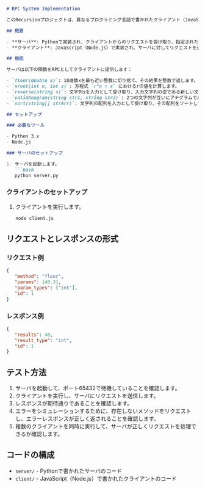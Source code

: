 ```markdown
# RPC System Implementation

このRecursionプロジェクトは、異なるプログラミング言語で書かれたクライアント（JavaScript）とサーバ（Python）が共通の方法で通信し、特定の関数を実行できるRPC（Remote Procedure Call）システムの実装です。

## 概要

- **サーバ**: Pythonで実装され、クライアントからのリクエストを受け取り、指定された関数を実行してレスポンスを返します。
- **クライアント**: JavaScript（Node.js）で実装され、サーバに対してリクエストを送信し、レスポンスを受け取ります。

## 機能

サーバは以下の関数をRPCとしてクライアントに提供します：

- `floor(double x)`: 10進数xを最も近い整数に切り捨て、その結果を整数で返します。
- `nroot(int n, int x)`: 方程式 `r^n = x` におけるrの値を計算します。
- `reverse(string s)`: 文字列sを入力として受け取り、入力文字列の逆である新しい文字列を返します。
- `validAnagram(string str1, string str2)`: 2つの文字列が互いにアナグラムであるかどうかを示すブール値を返します。
- `sort(string[] strArr)`: 文字列の配列を入力として受け取り、その配列をソートして、ソート後の文字列の配列を返します。

## セットアップ

### 必要なツール

- Python 3.x
- Node.js

### サーバのセットアップ

1. サーバを起動します。
   ```bash
   python server.py
   ```

### クライアントのセットアップ

1. クライアントを実行します。
   ```bash
   node client.js
   ```

## リクエストとレスポンスの形式

### リクエスト例

```json
{
   "method": "floor", 
   "params": [40.3], 
   "param_types": ["int"],
   "id": 1
}
```

### レスポンス例

```json
{
   "results": 40,
   "result_type": "int",
   "id": 1
}
```

## テスト方法

1. サーバを起動して、ポート65432で待機していることを確認します。
2. クライアントを実行し、サーバにリクエストを送信します。
3. レスポンスが期待通りであることを確認します。
4. エラーをシミュレーションするために、存在しないメソッドをリクエストし、エラーレスポンスが正しく返されることを確認します。
5. 複数のクライアントを同時に実行して、サーバが正しくリクエストを処理できるか確認します。

## コードの構成

- `server/` - Pythonで書かれたサーバのコード
- `client/` - JavaScript（Node.js）で書かれたクライアントのコード

```
